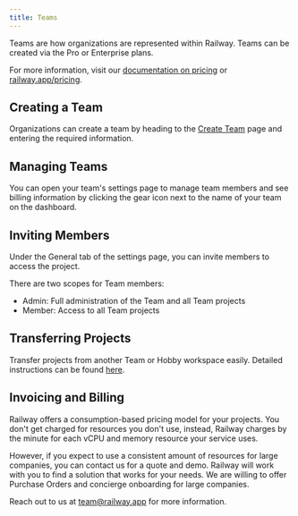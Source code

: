 ```yaml
---
title: Teams
---
```


Teams are how organizations are represented within Railway. Teams can be created via the Pro or Enterprise plans.

For more information, visit our [documentation on pricing](/reference/pricing) or <a href="https://railway.app/pricing" target="_blank">railway.app/pricing</a>.

## Creating a Team

Organizations can create a team by heading to the <a href="https://railway.app/new/team" target="_blank">Create Team</a> page and entering the required information.

## Managing Teams

You can open your team's settings page to manage team members and see billing information by clicking the gear icon next to the name of your team on the dashboard.

## Inviting Members

Under the General tab of the settings page, you can invite members to access the project.

There are two scopes for Team members:

- Admin: Full administration of the Team and all Team projects
- Member: Access to all Team projects

## Transferring Projects

Transfer projects from another Team or Hobby workspace easily.  Detailed instructions can be found [here](/guides/projects#transferring-projects).

## Invoicing and Billing

Railway offers a consumption-based pricing model for your projects. You don't get charged for resources you don't use, instead, Railway charges by the minute for each vCPU and memory resource your service uses.

However, if you expect to use a consistent amount of resources for large companies, you can contact us for a quote and demo. Railway will work with you to find a solution that works for your needs. We are willing to offer Purchase Orders and concierge onboarding for large companies.

Reach out to us at [team@railway.app](mailto:team@railway.app) for more information.
